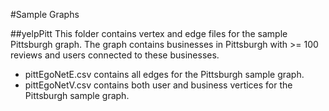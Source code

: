 #Sample Graphs

##yelpPitt
This folder contains vertex and edge files for the sample Pittsburgh graph. The graph contains businesses in Pittsburgh with >= 100 reviews and users connected to these businesses.
- pittEgoNetE.csv contains all edges for the Pittsburgh sample graph.
- pittEgoNetV.csv contains both user and business vertices for the Pittsburgh sample graph.
